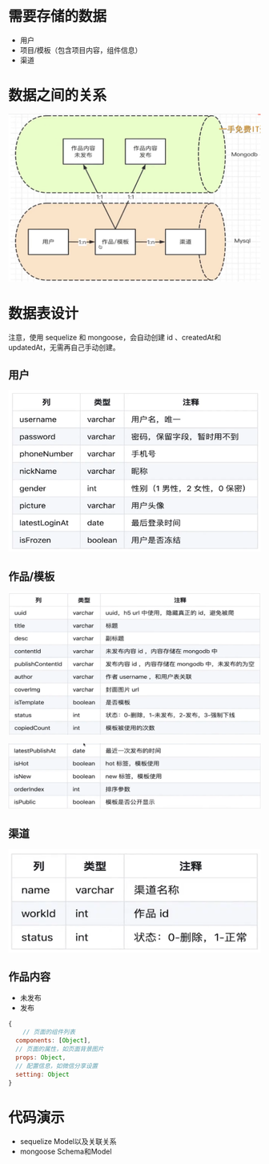 # 需要存储的数据

- 用户
- 项目/模板（包含项目内容，组件信息）
- 渠道

# 数据之间的关系

![img](image/1631774730801-ed0f4a67-5812-4369-948a-c79eb55b1c37.png)

# 数据表设计

注意，使用 sequelize 和 mongoose，会自动创建 id 、createdAt和 updatedAt，无需再自己手动创建。

## 用户

![img](image/1631774873260-e8df32a0-7927-408e-b764-5468c6c37705.png)

## 作品/模板

![img](image/1631775240622-4a9a498f-e213-4d34-8d2f-b63a52e5bf7b.png)

![img](image/1631775435134-c3421e01-d8b0-4b7a-b85b-ca7680681959.png)

## 渠道

![img](image/1631775564761-8e413ac2-fb36-499b-a778-2fb091d36e1f.png)

## 作品内容

- 未发布
- 发布

```javascript
{
	// 页面的组件列表
  components: [Object],
  // 页面的属性，如页面背景图片
  props: Object,
  // 配置信息，如微信分享设置
  setting: Object
}
```

# 代码演示

- sequelize Model以及关联关系
- mongoose Schema和Model

